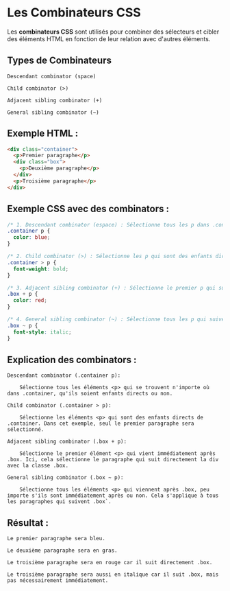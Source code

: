 # Les Combinateurs CSS

Les **combinateurs CSS** sont utilisés pour combiner des sélecteurs et cibler des éléments HTML en fonction de leur relation avec d'autres éléments.

## Types de Combinateurs

    Descendant combinator (space)

    Child combinator (>)

    Adjacent sibling combinator (+)

    General sibling combinator (~)

## Exemple HTML :

```html
<div class="container">
  <p>Premier paragraphe</p>
  <div class="box">
    <p>Deuxième paragraphe</p>
  </div>
  <p>Troisième paragraphe</p>
</div>
```

## Exemple CSS avec des combinators :

```css
/* 1. Descendant combinator (espace) : Sélectionne tous les p dans .container, peu importe leur niveau */
.container p {
  color: blue;
}

/* 2. Child combinator (>) : Sélectionne les p qui sont des enfants directs de .container */
.container > p {
  font-weight: bold;
}

/* 3. Adjacent sibling combinator (+) : Sélectionne le premier p qui suit immédiatement un .box */
.box + p {
  color: red;
}

/* 4. General sibling combinator (~) : Sélectionne tous les p qui suivent un .box, pas nécessairement immédiatement */
.box ~ p {
  font-style: italic;
}
```

## Explication des combinators :

    Descendant combinator (.container p):

        Sélectionne tous les éléments <p> qui se trouvent n'importe où dans .container, qu'ils soient enfants directs ou non.

    Child combinator (.container > p):

        Sélectionne les éléments <p> qui sont des enfants directs de .container. Dans cet exemple, seul le premier paragraphe sera sélectionné.

    Adjacent sibling combinator (.box + p):

        Sélectionne le premier élément <p> qui vient immédiatement après .box. Ici, cela sélectionne le paragraphe qui suit directement la div avec la classe .box.

    General sibling combinator (.box ~ p):

        Sélectionne tous les éléments <p> qui viennent après .box, peu importe s'ils sont immédiatement après ou non. Cela s'applique à tous les paragraphes qui suivent .box`.

## Résultat :

    Le premier paragraphe sera bleu.

    Le deuxième paragraphe sera en gras.

    Le troisième paragraphe sera en rouge car il suit directement .box.

    Le troisième paragraphe sera aussi en italique car il suit .box, mais pas nécessairement immédiatement.